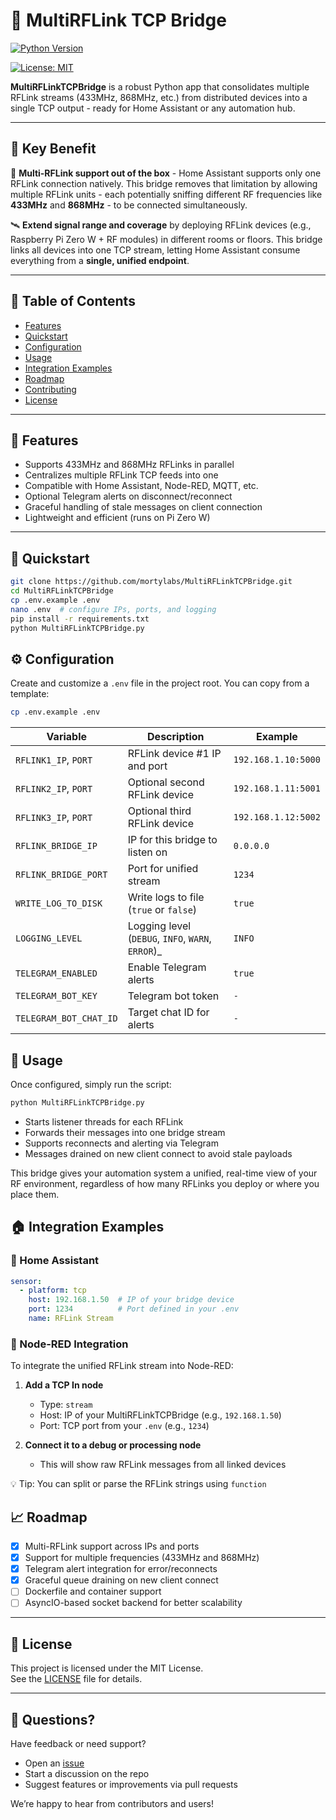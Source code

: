 # 🚀 MultiRFLink TCP Bridge

[![Python Version](https://img.shields.io/badge/python-3.9%2B-blue.svg)](https://www.python.org/)

[![License: MIT](https://img.shields.io/badge/license-MIT-green.svg)](LICENSE)

**MultiRFLinkTCPBridge** is a robust Python app that consolidates multiple RFLink streams (433MHz, 868MHz, etc.) from distributed devices into a single TCP output - ready for Home Assistant or any automation hub.

---

## 📌 Key Benefit

🔧 **Multi-RFLink support out of the box** - Home Assistant supports only one RFLink connection natively. This bridge removes that limitation by allowing multiple RFLink units - each potentially sniffing different RF frequencies like **433MHz** and **868MHz** - to be connected simultaneously.

🛰️ **Extend signal range and coverage** by deploying RFLink devices (e.g., Raspberry Pi Zero W + RF modules) in different rooms or floors. This bridge links all devices into one TCP stream, letting Home Assistant consume everything from a **single, unified endpoint**.

---

## 📖 Table of Contents

- [Features](#features)
- [Quickstart](#quickstart)
- [Configuration](#configuration)
- [Usage](#usage)
- [Integration Examples](#integration-examples)
- [Roadmap](#roadmap)
- [Contributing](#contributing)
- [License](#license)

---

## 🧩 Features

- Supports 433MHz and 868MHz RFLinks in parallel
- Centralizes multiple RFLink TCP feeds into one
- Compatible with Home Assistant, Node-RED, MQTT, etc.
- Optional Telegram alerts on disconnect/reconnect
- Graceful handling of stale messages on client connection
- Lightweight and efficient (runs on Pi Zero W)

---

## 🚀 Quickstart

```bash
git clone https://github.com/mortylabs/MultiRFLinkTCPBridge.git
cd MultiRFLinkTCPBridge
cp .env.example .env
nano .env  # configure IPs, ports, and logging
pip install -r requirements.txt
python MultiRFLinkTCPBridge.py
```

## ⚙️ Configuration

Create and customize a `.env` file in the project root. You can copy from a template:

```bash
cp .env.example .env
```

| Variable                 | Description                                           | Example             |
|--------------------------|-------------------------------------------------------|---------------------|
| `RFLINK1_IP`, `PORT`     | RFLink device #1 IP and port                          | `192.168.1.10:5000` |
| `RFLINK2_IP`, `PORT`     | Optional second RFLink device                         | `192.168.1.11:5001` |
| `RFLINK3_IP`, `PORT`     | Optional third RFLink device                          | `192.168.1.12:5002` |
| `RFLINK_BRIDGE_IP`       | IP for this bridge to listen on                       | `0.0.0.0`           |
| `RFLINK_BRIDGE_PORT`     | Port for unified stream                               | `1234`              |
| `WRITE_LOG_TO_DISK`      | Write logs to file (`true` or `false`)                | `true`              |
| `LOGGING_LEVEL`          | Logging level (`DEBUG`, `INFO`, `WARN`, `ERROR`)_     | `INFO`              |
| `TELEGRAM_ENABLED`       | Enable Telegram alerts                                | `true`              |
| `TELEGRAM_BOT_KEY`       | Telegram bot token                                    | `-`                 |
| `TELEGRAM_BOT_CHAT_ID`   | Target chat ID for alerts                             | `-`                 |


## 🧠 Usage

Once configured, simply run the script:

```bash
python MultiRFLinkTCPBridge.py
```
- Starts listener threads for each RFLink
- Forwards their messages into one bridge stream
- Supports reconnects and alerting via Telegram
- Messages drained on new client connect to avoid stale payloads

This bridge gives your automation system a unified, real-time view of your RF environment, regardless of how many RFLinks you deploy or where you place them.

## 🏠 Integration Examples

### 🔌 Home Assistant

```yaml
sensor:
  - platform: tcp
    host: 192.168.1.50  # IP of your bridge device
    port: 1234          # Port defined in your .env
    name: RFLink Stream

```
### 🔁 Node-RED Integration

To integrate the unified RFLink stream into Node-RED:

1. **Add a TCP In node**
   - Type: `stream`
   - Host: IP of your MultiRFLinkTCPBridge (e.g., `192.168.1.50`)
   - Port: TCP port from your `.env` (e.g., `1234`)

2. **Connect it to a debug or processing node**
   - This will show raw RFLink messages from all linked devices

💡 Tip: You can split or parse the RFLink strings using `function`


## 📈 Roadmap

- [x] Multi-RFLink support across IPs and ports
- [x] Support for multiple frequencies (433MHz and 868MHz)
- [x] Telegram alert integration for error/reconnects
- [x] Graceful queue draining on new client connect
- [ ] Dockerfile and container support
- [ ] AsyncIO-based socket backend for better scalability

---

## 📜 License

This project is licensed under the MIT License.  
See the [LICENSE](LICENSE) file for details.

---

## 💬 Questions?

Have feedback or need support?

- Open an [issue](https://github.com/mortylabs/MultiRFLinkTCPBridge/issues)
- Start a discussion on the repo
- Suggest features or improvements via pull requests

We’re happy to hear from contributors and users!

